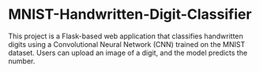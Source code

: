 # MNIST-Handwritten-Digit-Classifier
This project is a Flask-based web application that classifies handwritten digits using a Convolutional Neural Network (CNN) trained on the MNIST dataset. Users can upload an image of a digit, and the model predicts the number.
